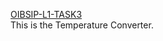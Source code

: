 [OIBSIP-L1-TASK3](https://github.com/devika12mishra/OIBGRIP_3/)</br>This is the Temperature Converter.
